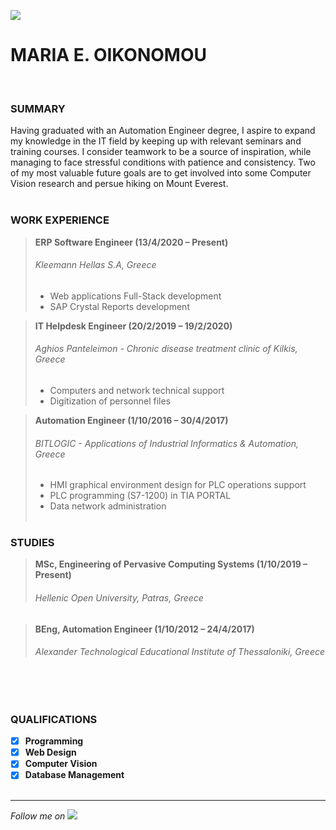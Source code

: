 ![](https://www.dropbox.com/s/zn2ex4taywjtgbe/mo.png?raw=1)


# MARIA E. OIKONOMOU  
<br>

### SUMMARY

Having graduated with an Automation Engineer degree, I aspire to expand my knowledge in the IT field by keeping up with relevant seminars and training courses. I consider teamwork to be a source of inspiration, while managing to face stressful conditions with patience and consistency. Two of my most valuable future goals are to get involved into some Computer Vision research and persue hiking on Mount Everest.
<br><br>

### WORK EXPERIENCE

>**ERP Software Engineer (13/4/2020 – Present)**
>###### Kleemann Hellas S.A, Greece
>- Web applications Full-Stack development
>- SAP Crystal Reports development

>**IT Helpdesk Engineer (20/2/2019 – 19/2/2020)**
>###### Aghios Panteleimon - Chronic disease treatment clinic of Kilkis, Greece
>- Computers and network technical support
>- Digitization of personnel files

>**Automation Engineer (1/10/2016 – 30/4/2017)**
>###### BITLOGIC - Applications of Industrial Informatics & Automation, Greece
>- HMI graphical environment design for PLC operations support
>- PLC programming (S7-1200) in TIA PORTAL
>- Data network administration
<br><br>

### STUDIES

>**MSc, Engineering of Pervasive Computing Systems (1/10/2019 – Present)**
>###### Hellenic Open University, Patras, Greece

>**BEng, Automation Engineer (1/10/2012 – 24/4/2017)**
>###### Alexander Technological Educational Institute of Thessaloniki, Greece
<br><br>

### QUALIFICATIONS

- [x] **Programming**
- [x] **Web Design**
- [x] **Computer Vision**
- [x] **Database Management**
<br><br>

***
*Follow me on* [![](https://uc9f3aad5fd71d2549b861143763.previews.dropboxusercontent.com/p/thumb/AA_xt-tpFxJ68WfbYNWVHYj6Ql1CHkKjc--yaI5R-HedxdnwaYY4-6lZBPYamE_2ivTSH-uT89eFAHi8q094QGtbaAWGffIHsDxwnLubtoUur_u1mdm9Yt4-bq4MatOn7mkZIQDVJUwD0Tr27K_BybFMtR4gCTe3ToiGuM0nfAmnsnUfJpmEEqScTKfSCTURnmEOly7bFv6OCVnvRmsJ6q9P37LWdwUC-mGzZmIeRpUZU8LJa7LGqhrYaFOKmIR4C7U8fPZlF55oEUsnVocohQJYmF9FrsSNj5-TaHzJvDbIHpVMmI8FfxWncKaGSnLJCjjA_v4YuEzbkQid3dwFdYstqY5HR6LLa2JbHzuqP5F-iLNWXO-rJinReXUW3TzXnvC2DxikzH65MEwfDNQeyQvN/p.png?fv_content=true&size_mode=5)](https://github.com/m-oikonomou "github")
